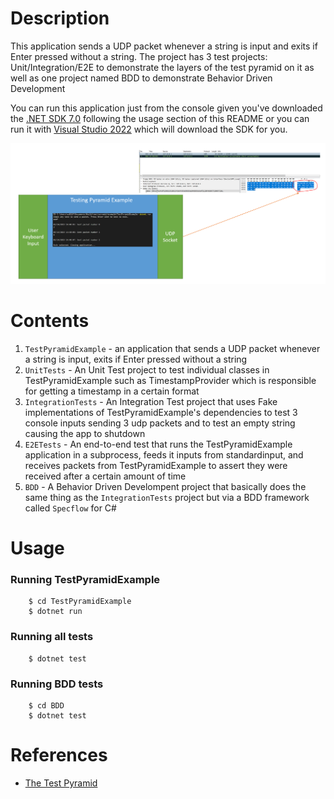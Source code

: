 # Description
This application sends a UDP packet whenever a string is input and exits if Enter pressed without a string. The project has 3 test projects: Unit/Integration/E2E to demonstrate the layers of the test pyramid on it as well as one project named BDD to demonstrate Behavior Driven Development

You can run this application just from the console given you've downloaded the [.NET SDK 7.0](https://dotnet.microsoft.com/en-us/download/dotnet/7.0) following the usage section of this README or you can run it with [Visual Studio 2022](https://visualstudio.microsoft.com/vs/) which will download the SDK for you.

![alt text](resources/TestPyramidExample.PNG "Test Pyramid Example")
# Contents
1. `TestPyramidExample` - an application that sends a UDP packet whenever a string is input, exits if Enter pressed without a string
2. `UnitTests` - An Unit Test project to test individual classes in TestPyramidExample such as TimestampProvider which is responsible for getting a timestamp in a certain format
3. `IntegrationTests` - An Integration Test project that uses Fake implementations of TestPyramidExample's dependencies to test 3 console inputs sending 3 udp packets and to test an empty string causing the app to shutdown
4. `E2ETests` - An end-to-end test that runs the TestPyramidExample application in a subprocess, feeds it inputs from standardinput, and receives packets from TestPyramidExample to assert they were received after a certain amount of time
5. `BDD` - A Behavior Driven Develompent project that basically does the same thing as the `IntegrationTests` project but via a BDD framework called `Specflow` for C#

# Usage 
### Running TestPyramidExample
```console
    $ cd TestPyramidExample
    $ dotnet run
```
### Running all tests
```console
    $ dotnet test
```

### Running BDD tests
```console
    $ cd BDD
    $ dotnet test
```

# References
- [The Test Pyramid](https://medium.com/creditas-tech/the-test-pyramid-ac7bf8bb418e)
